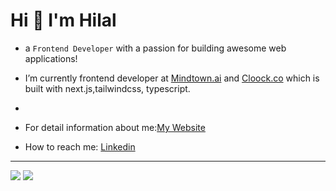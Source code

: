 #    Hi 👋 I'm Hilal

- a `Frontend Developer` with a passion for building awesome web applications!

-  I’m currently frontend developer at  <a href="https://mindtown.ai/"  target="_blank">Mindtown.ai</a> and  <a href="https://cloock.co/"  target="_blank">Cloock.co</a>  which is built with next.js,tailwindcss, typescript.
- 

-  For detail information about me:<a href="https://hilalsemercioglu.com"  target="_blank">My Website</a>


-  How to reach me:  <a href="https://www.linkedin.com/in/hilalsemercioglu/ "  target="_blank">Linkedin</a>





<hr/>
<div>  <image src="https://github-readme-stats.vercel.app/api?username=elinoza&hide=issues&show_icons=true&hide_border=true&theme=slateorange">
  <image src="https://github-readme-stats.vercel.app/api/top-langs/?username=elinoza&layout=compact&&theme=slateorange&&hide_border=true"></div>





